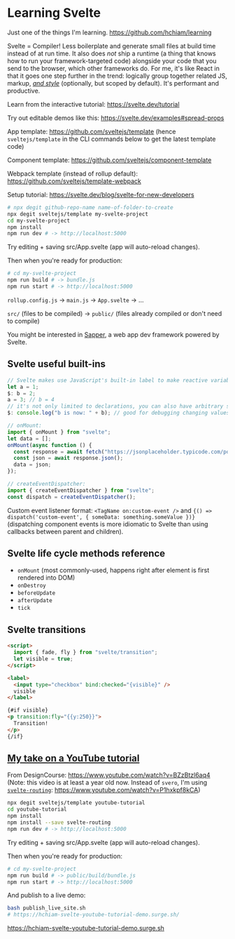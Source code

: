 # Learning Svelte

Just one of the things I'm learning. <https://github.com/hchiam/learning>

Svelte = Compiler! Less boilerplate and generate small files at build time instead of at run time. It also does _*not*_ ship a runtime (a thing that knows how to run your framework-targeted code) alongside your code that you send to the browser, which other frameworks do. For me, it's like React in that it goes one step further in the trend: logically group together related JS, markup, [_and style_](https://css-tricks.com/what-i-like-about-writing-styles-with-svelte) (optionally, but scoped by default). It's performant and productive.

Learn from the interactive tutorial: <https://svelte.dev/tutorial>

Try out editable demos like this: <https://svelte.dev/examples#spread-props>

App template: <https://github.com/sveltejs/template> (hence `sveltejs/template` in the CLI commands below to get the latest template code)

Component template: <https://github.com/sveltejs/component-template>

Webpack template (instead of rollup default): <https://github.com/sveltejs/template-webpack>

Setup tutorial: <https://svelte.dev/blog/svelte-for-new-developers>

```bash
# npx degit github-repo-name name-of-folder-to-create
npx degit sveltejs/template my-svelte-project
cd my-svelte-project
npm install
npm run dev # -> http://localhost:5000
```

Try editing + saving src/App.svelte (app will auto-reload changes).

Then when you're ready for production:

```bash
# cd my-svelte-project
npm run build # -> bundle.js
npm run start # -> http://localhost:5000
```

`rollup.config.js` -> `main.js` -> `App.svelte` -> ...

`src/` (files to be compiled) -> `public/` (files already compiled or don't need to compile)

You might be interested in [Sapper](https://github.com/hchiam/learning-sapper), a web app dev framework powered by Svelte.

## Svelte useful built-ins

```js
// Svelte makes use JavaScript's built-in label to make reactive variables and function calls:
let a = 1;
$: b = 2;
a = 3; // b = 4
// it's not only limited to declarations, you can also have arbitrary statements:
$: console.log("b is now: " + b); // good for debugging changing values
```

```js
// onMount:
import { onMount } from "svelte";
let data = [];
onMount(async function () {
  const response = await fetch("https://jsonplaceholder.typicode.com/posts");
  const json = await response.json();
  data = json;
});
```

```js
// createEventDispatcher:
import { createEventDispatcher } from "svelte";
const dispatch = createEventDispatcher();
```

Custom event listener format: `<TagName on:custom-event />` and `{() => dispatch('custom-event', { someData: something.someValue })}` (dispatching component events is more idiomatic to Svelte than using callbacks between parent and children).

## Svelte life cycle methods reference

- `onMount` (most commonly-used, happens right after element is first rendered into DOM)
- `onDestroy`
- `beforeUpdate`
- `afterUpdate`
- `tick`

## Svelte transitions

```html
<script>
  import { fade, fly } from "svelte/transition";
  let visible = true;
</script>

<label>
  <input type="checkbox" bind:checked="{visible}" />
  visible
</label>

{#if visible}
<p transition:fly="{{y:250}}">
  Transition!
</p>
{/if}
```

## [My take on a YouTube tutorial](https://github.com/hchiam/learning-svelte/tree/master/youtube-tutorial)

From DesignCourse: <https://www.youtube.com/watch?v=BZzBtzl6aq4> (Note: this video is at least a year old now. Instead of `svero`, I'm using [`svelte-routing`](https://github.com/EmilTholin/svelte-routing): <https://www.youtube.com/watch?v=P1hxkpf8kCA>)

```bash
npx degit sveltejs/template youtube-tutorial
cd youtube-tutorial
npm install
npm install --save svelte-routing
npm run dev # -> http://localhost:5000
```

Try editing + saving src/App.svelte (app will auto-reload changes).

Then when you're ready for production:

```bash
# cd my-svelte-project
npm run build # -> public/build/bundle.js
npm run start # -> http://localhost:5000
```

And publish to a live demo:

```bash
bash publish_live_site.sh
# https://hchiam-svelte-youtube-tutorial-demo.surge.sh/
```

<https://hchiam-svelte-youtube-tutorial-demo.surge.sh>
